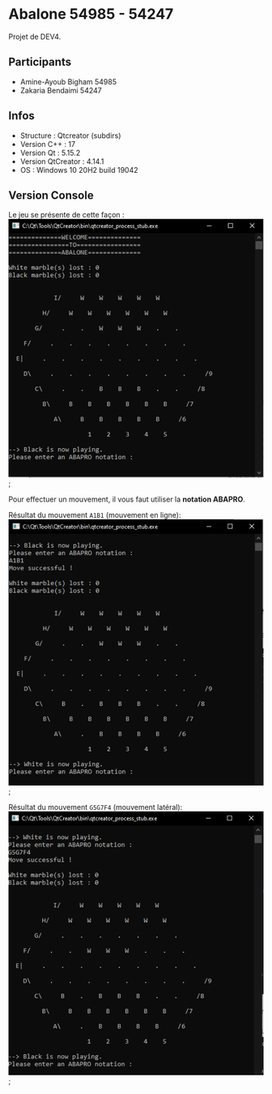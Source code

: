 # Abalone 54985 - 54247

Projet de DEV4.

## Participants
- Amine-Ayoub Bigham 54985
- Zakaria Bendaimi 54247

## Infos
- Structure : Qtcreator (subdirs)
- Version C++ : 17
- Version Qt : 5.15.2
- Version QtCreator : 4.14.1 
- OS : Windows 10 20H2 build 19042

## Version Console
Le jeu se présente de cette façon : 
!["screenshot_console"](img/screenshot_console.png);

Pour effectuer un mouvement, il vous faut utiliser la **notation ABAPRO**.

Résultat du mouvement `A1B1` (mouvement en ligne): 
!["screenshot_console_mvmnt_ligne"](img/screenshot_console2.png);

Résultat du mouvement `G5G7F4` (mouvement latéral): 
!["screenshot_console_mvmnt_lateral"](img/screenshot_console3.png);
